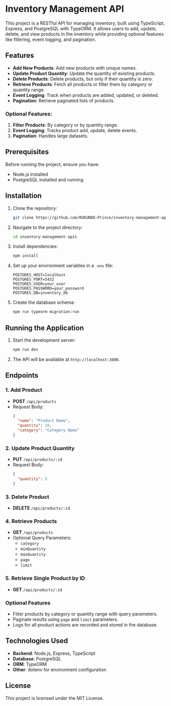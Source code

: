 # Inventory Management API

This project is a RESTful API for managing inventory, built using TypeScript, Express, and PostgreSQL with TypeORM. It allows users to add, update, delete, and view products in the inventory while providing optional features like filtering, event logging, and pagination.

## Features
- **Add New Products**: Add new products with unique names.
- **Update Product Quantity**: Update the quantity of existing products.
- **Delete Products**: Delete products, but only if their quantity is zero.
- **Retrieve Products**: Fetch all products or filter them by category or quantity range.
- **Event Logging**: Track when products are added, updated, or deleted.
- **Pagination**: Retrieve paginated lists of products.

### Optional Features:
1. **Filter Products**: By category or by quantity range.
2. **Event Logging**: Tracks product add, update, delete events.
3. **Pagination**: Handles large datasets.

## Prerequisites
Before running the project, ensure you have:
- Node.js installed
- PostgreSQL installed and running

## Installation

1. Clone the repository:
   ```bash
   git clone https://github.com/RUKUNDO-Prince/inventory-management-apis.git
   ```

2. Navigate to the project directory:
   ```bash
   cd inventory-management-apis
   ```

3. Install dependencies:
   ```bash
   npm install
   ```

4. Set up your environment variables in a `.env` file:
   ```
   POSTGRES_HOST=localhost
   POSTGRES_PORT=5432
   POSTGRES_USER=your_user
   POSTGRES_PASSWORD=your_password
   POSTGRES_DB=inventory_db
   ```

5. Create the database schema:
   ```bash
   npm run typeorm migration:run
   ```

## Running the Application

1. Start the development server:
   ```bash
   npm run dev
   ```

2. The API will be available at `http://localhost:3000`.

## Endpoints

### 1. **Add Product**
   - **POST** `/api/products`
   - Request Body:
     ```json
     {
       "name": "Product Name",
       "quantity": 10,
       "category": "Category Name"
     }
     ```

### 2. **Update Product Quantity**
   - **PUT** `/api/products/:id`
   - Request Body:
     ```json
     {
       "quantity": 5
     }
     ```

### 3. **Delete Product**
   - **DELETE** `/api/products/:id`

### 4. **Retrieve Products**
   - **GET** `/api/products`
   - Optional Query Parameters:
     - `category`
     - `minQuantity`
     - `maxQuantity`
     - `page`
     - `limit`

### 5. **Retrieve Single Product by ID**
   - **GET** `/api/products/:id`

### Optional Features
- Filter products by category or quantity range with query parameters.
- Paginate results using `page` and `limit` parameters.
- Logs for all product actions are recorded and stored in the database.

## Technologies Used
- **Backend**: Node.js, Express, TypeScript
- **Database**: PostgreSQL
- **ORM**: TypeORM
- **Other**: dotenv for environment configuration

## License
This project is licensed under the MIT License.
